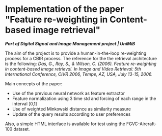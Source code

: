 # Implementation of the paper "Feature re-weighting in Content-based image retrieval"

***Part of Digital Signal and Image Management project | UniMiB***

The aim of the project is to provide a human-in-the-loop re-weighting process for a CBIR process. The reference for the the retrieval architecture is the following:
*Das, G., Ray, S., & Wilson, C. (2006). Feature re-weighting in content-based image retrieval. In Image and Video Retrieval: 5th International Conference, CIVR 2006, Tempe, AZ, USA, July 13-15, 2006.*

Main concepts of the paper:
- Use of the previous neural network as feature extractor
- Feature normalization using 3 time std and forcing of each range in the interval [0,1]
- Use of weighted Minkowski distance as similarity measure
- Update of the query results according to user preferences

Also, a simple HTML interface is available for test using the FGVC-Aircraft-100 dataset.
